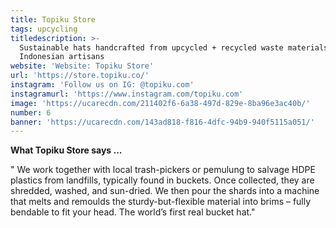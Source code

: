 ```yaml
---
title: Topiku Store
tags: upcycling
titledescription: >-
  Sustainable hats handcrafted from upcycled + recycled waste materials by
  Indonesian artisans
website: 'Website: Topiku Store'
url: 'https://store.topiku.co/'
instagram: 'Follow us on IG: @topiku.com'
instagramurl: 'https://www.instagram.com/topiku.com'
image: 'https://ucarecdn.com/211402f6-6a38-497d-829e-8ba96e3ac40b/'
number: 6
banner: 'https://ucarecdn.com/143ad818-f816-4dfc-94b9-940f5115a051/'
---
```

**What Topiku Store says ...**

" We work together with local trash-pickers or pemulung to salvage HDPE plastics from landfills, typically found in buckets. Once collected, they are shredded, washed, and sun-dried. We then pour the shards into a machine that melts and remoulds the sturdy-but-flexible material into brims – fully bendable to fit your head. The world’s first real bucket hat."
